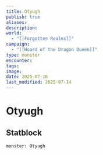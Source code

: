 ```yaml
---
title: Otyugh
publish: true
aliases: 
description: 
world:
  - "[[Forgotten Realms]]"
campaign:
  - "[[Hoard of the Dragon Queen]]"
type: monster
encounter: 
tags: 
image: 
date: 2025-07-16
last_modified: 2025-07-14
---
```

# Otyugh

## Statblock
```statblock
monster: Otyugh 
```
